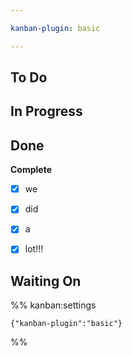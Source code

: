 ```yaml
---

kanban-plugin: basic

---
```


## To Do



## In Progress



## Done

**Complete**
- [x] we
- [x] did
- [x] a
- [x] lot!!!


## Waiting On





%% kanban:settings
```
{"kanban-plugin":"basic"}
```
%%